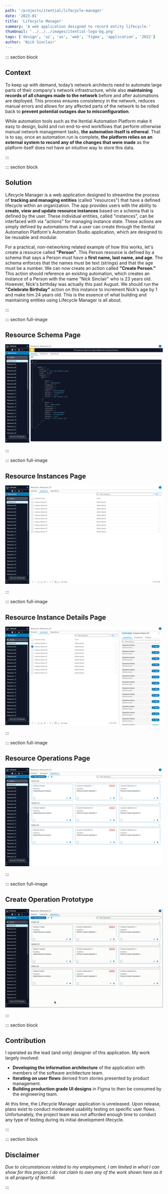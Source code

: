 ```yaml
---
path: '/projects/itential/lifecycle-manager'
date: '2023-01'
title: 'Lifecycle Manager'
summary: 'A web application designed to record entity lifecycle.'
thumbnail: '../../../images/itential-logo-bg.png'
tags: ['design', 'ui', 'ux', 'web', 'figma', 'application', '2022']
author: 'Nick Sinclair'
---
```


::: section block

## Context

To keep up with demand, today’s network architects need to automate large parts of their company's network infrastructure, while also **maintaining records of all changes made to the network** before and after automations are deployed. This process ensures consistency in the network, reduces manual errors and allows for any affected parts of the network to be rolled back to **prevent potential outages due to misconfiguration**.

While automation tools such as the Itential Automation Platform make it easy to design, build and run end-to-end workflows that perform otherwise manual network management tasks, **the automation itself is ethereal**. That is to say, once an automation run is complete, **the platform relies on an external system to record any of the changes that were made** as the platform itself does not have an intuitive way to store this data.

:::

::: section block

## Solution

Lifecycle Manager is a web application designed to streamline the process of **tracking and managing entities** (called "resources") that have a defined lifecycle within an organization. The app provides users with the ability to **create, view and update resource instances** based on a schema that is defined by the user. These individual entities, called "instances", can be interfaced with via "actions" for managing instance state. These actions are simply defined by automations that a user can create through the Itential Automation Platform's Automation Studio application, which are designed to be reusable and modular.

For a practical, non-networking related example of how this works, let's create a resource called **"Person"**. This Person resource is defined by a schema that says a Person must have a **first name, last name, and age**. The schema enforces that the names must be text (strings) and that the age must be a number. We can now create an action called **"Create Person."** This action should reference an existing automation, which creates an instance of a Person with the name "Nick Sinclair" who is 23 years old. However, Nick's birthday was actually this past August. We should run the **"Celebrate Birthday"** action on this instance to increment Nick's age by 1 and make him 24 years old. This is the essence of what building and maintaining entities using Lifecycle Manager is all about.

:::

::: section full-image

## Resource Schema Page

![Resource Schema Page](../../../images/lifecycle-manager/page_resource-schema.png)

:::

::: section full-image

## Resource Instances Page

![Rsource Instances Page](../../../images/lifecycle-manager/page_resource-instances.png)

:::

::: section full-image

## Resource Instance Details Page

![Resource Instance Details Page](../../../images/lifecycle-manager/page_resource-instance-details.png)

:::

::: section full-image

## Resource Operations Page

![Resource Operatinos Page](../../../images/lifecycle-manager/page_resource-operations.png)

:::

::: section full-image

## Create Operation Prototype

![Create Operation Prototype](../../../images/lifecycle-manager/gif_create-operation.gif)

:::

::: section block

## Contribution

I operated as the lead (and only) designer of this application. My work largely involved:

- **Developing the information architecture** of the application with members of the software architecture team.
- **Iterating on user flows** derived from stories presented by product management.
- **Building production grade UI designs** in Figma to then be consumed by the engineering team.

At this time, the Lifecycle Manager application is unreleased. Upon release, plans exist to conduct moderated usability testing on specific user flows. Unfortunately, the project team was not afforded enough time to conduct any type of testing during its initial development lifecycle.

:::

::: section block

## Disclaimer

_Due to circumstances related to my employment, I am limited in what I can show for this project. I do not claim to own any of the work shown here as it is all property of Itential._

:::
